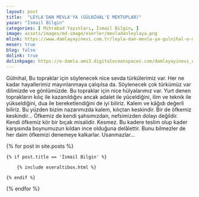 ```yaml
---
layout: post
title:  "LEYLA'DAN MEVLA'YA (GÜLNİHAL'E MEKTUPLAR)"
yazar: "İsmail Bilgin"
categories: [ Mihrabad Yayınları, İsmail Bilgin, ]
image: assets/images/md-image/eserler/mevladanleylaya.png
mlink: https://www.damlayayinevi.com.tr/leyla-dan-mevla-ya-gulnihal-e-mektuplar
meser: true
blog: false
dolink: true
dolinkpage: https://e-damla.ams3.digitaloceanspaces.com/damlayayinevi_ornek_sayfalar/9786056725197/index.html
---
```



Gülnihal,
Bu topraklar için söylenecek nice sevda türkülerimiz var. Her ne kadar hayallerimiz mayınlanmaya çalışılsa da. Söylenecek çok türkümüz var dilimizde ve gönlümüzde.
Bu topraklar için nice hülyalarımız var. Yurt denen toprakların kılıç ile kazanıldığını ancak adalet ile yüceldiğini, ilim ve teknik ile yükseldiğini, dua ile bereketlendiğini de iyi biliriz. Kalem ve kâğıdı değerli biliriz. Bu yüzden bizim nazarımızda kalem, kılıçtan keskindir. Bir de öfkemiz keskindir… Öfkemiz de kendi şahsımızdan, nefsimizden dolayı değildir. Kendi öfkemiz kör bir bıçak misalidir. Kesmez.
Bu kadere teslim olup kader karşısında boynumuzun kıldan ince olduğuna delâlettir. Bunu bilmezler de her daim öfkemizi denemeye kalkarlar. Usanmazlar…



{% for post in site.posts %}

    {% if post.title == 'İsmail Bilgin' %}

        {% include eseraltibox.html %}

    {% endif %}

{% endfor %}
